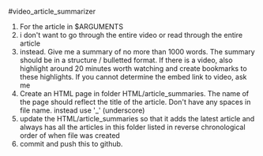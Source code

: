 #video_article_summarizer

1. For the article in $ARGUMENTS
2. i don't want to go through the entire video or read through the entire article
3. instead. Give me a summary of no more than 1000 words. The summary should be in a structure / bulletted format. If there is a video, also highlight around 20 minutes worth watching and create bookmarks to these highlights. If you cannot determine the embed link to video, ask me
4. Create an HTML page in folder HTML/article_summaries. The name of the page should reflect the title of the article. Don't have any spaces in file name. instead use '_' (underscore)
5. update the HTML/article_summaries so that it adds the latest article and always has all the articles in this folder listed in reverse chronological order of when file was created
5. commit and push this to github. 